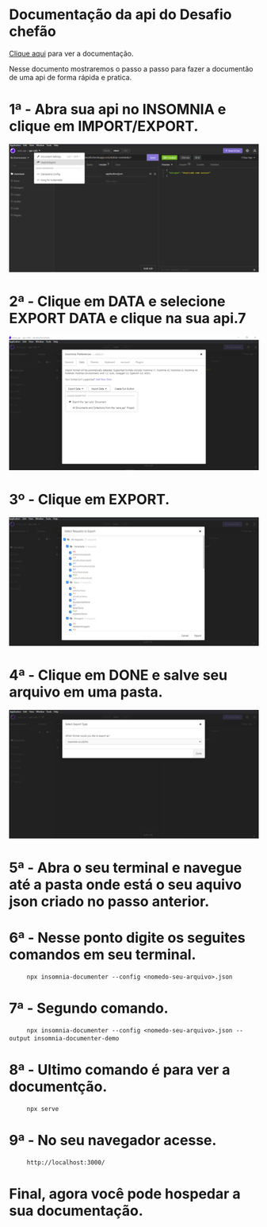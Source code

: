 # Documentação da api do Desafio chefão

<a href="https://sharp-minsky-130ff4.netlify.app/" >Clique aqui</a> para ver a documentação.

Nesse documento mostraremos o passo a passo para fazer a documentão de uma api de forma rápida e pratica.
# 1ª - Abra sua api no INSOMNIA e clique em IMPORT/EXPORT.
<img src="https://github.com/jeovanedossantossantos/desafio-chefao/blob/main/api-cafe/img/1.png"/>

# 2ª - Clique em DATA e selecione EXPORT DATA e clique na sua api.7
<img src="https://github.com/jeovanedossantossantos/desafio-chefao/blob/main/api-cafe/img/2.png"/>

# 3º - Clique em EXPORT.
<img src="https://github.com/jeovanedossantossantos/desafio-chefao/blob/main/api-cafe/img/3.png"/>

# 4ª - Clique em DONE e salve seu arquivo em uma pasta.
<img src="https://github.com/jeovanedossantossantos/desafio-chefao/blob/main/api-cafe/img/4.png"/>

# 5ª - Abra o seu terminal e navegue até a pasta onde está o seu aquivo json criado no passo anterior.

# 6ª - Nesse ponto digite os seguites comandos em seu terminal.

         npx insomnia-documenter --config <nomedo-seu-arquivo>.json

# 7ª - Segundo comando.

         npx insomnia-documenter --config <nomedo-seu-arquivo>.json --output insomnia-documenter-demo

# 8ª - Ultimo comando é para ver a documentção.

         npx serve

# 9ª - No seu navegador acesse.

         http://localhost:3000/

# Final, agora você pode hospedar a sua documentação.

<!-- 
# API

<h3>Configurações<h3>

<ol>
<li>yarn init </li>
<li>yarn</li>
<li>yarn add express --save </li>
<li>yarn add nodemon -D</li>
<li>yarn add sequelize</li>
<li>yarn add mysql2</li>
<li>yarn add dotenv</li>
<li>yarn add cors</li>
  </ol>
  
  <h1>ATENÇÃO: se você fizer o git clone desse projeto apenas execute o "yarn" que ele instalará todas as dependencias.</h1>
  
  <h3>Orientação para criação do .env</h3>
      
        HOSTNAME=nome_do_seu_banco_de_dados
        USERNAME=nome_do_seu_usuario(Geralmente é o root)
        PORT=porta(Geralmete é o localhost)
        PASSWORD=coloque_sua_senha
         
 
  Apos essas configurações rode sua aplicação
  
  <h3>Mudando de Branch e Mesclando com outra Branch</h3>
  Para mais informações <a href="https://git-scm.com/book/pt-br/v2/Branches-no-Git-O-b%C3%A1sico-de-Ramifica%C3%A7%C3%A3o-Branch-e-Mesclagem-Merge">Clique aqui</a>
  
         git checkout master ou main
         git merge <nome_da_branch_que_vai_ter_suas_alterções_mandadas_para_a_main>
-->
